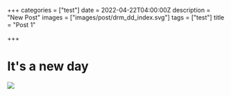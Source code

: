 +++
categories = ["test"]
date = 2022-04-22T04:00:00Z
description = "New Post"
images = ["images/post/drm_dd_index.svg"]
tags = ["test"]
title = "Post 1"

+++
# It's a new day

![](images/post/14.png)